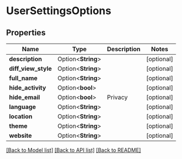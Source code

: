 # UserSettingsOptions

## Properties

Name | Type | Description | Notes
------------ | ------------- | ------------- | -------------
**description** | Option<**String**> |  | [optional]
**diff_view_style** | Option<**String**> |  | [optional]
**full_name** | Option<**String**> |  | [optional]
**hide_activity** | Option<**bool**> |  | [optional]
**hide_email** | Option<**bool**> | Privacy | [optional]
**language** | Option<**String**> |  | [optional]
**location** | Option<**String**> |  | [optional]
**theme** | Option<**String**> |  | [optional]
**website** | Option<**String**> |  | [optional]

[[Back to Model list]](../README.md#documentation-for-models) [[Back to API list]](../README.md#documentation-for-api-endpoints) [[Back to README]](../README.md)


